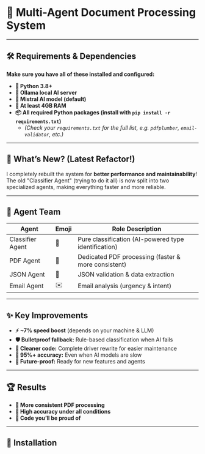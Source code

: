 # 🚀 Multi-Agent Document Processing System

---

## 🛠️ Requirements & Dependencies

**Make sure you have all of these installed and configured:**

- **🐍 Python 3.8+**
- **🤖 Ollama local AI server**
- **🧠 Mistral AI model (default)**
- **💾 At least 4GB RAM**
- **📦 All required Python packages (install with `pip install -r requirements.txt`)**
  - *(Check your `requirements.txt` for the full list, e.g. `pdfplumber`, `email-validator`, etc.)*

---

## 🔄 What’s New? (Latest Refactor!)

I completely rebuilt the system for **better performance and maintainability**!  
The old "Classifier Agent" (trying to do it all) is now split into two specialized agents, making everything faster and more reliable.

---

## 🤖 Agent Team

| Agent              | Emoji | Role Description                                   |
|--------------------|-------|----------------------------------------------------|
| Classifier Agent   | 🧐    | Pure classification (AI-powered type identification)|
| PDF Agent          | 📄    | Dedicated PDF processing (faster & more consistent) |
| JSON Agent         | 📝    | JSON validation & data extraction                   |
| Email Agent        | ✉️    | Email analysis (urgency & intent)                   |

---

## ✨ Key Improvements

- **⚡ ~7% speed boost** (depends on your machine & LLM)
- **🛡️ Bulletproof fallback:** Rule-based classification when AI fails
- **🧹 Cleaner code:** Complete driver rewrite for easier maintenance
- **🎯 95%+ accuracy:** Even when AI models are slow
- **🚀 Future-proof:** Ready for new features and agents

---

## 🏆 Results

- **📄 More consistent PDF processing**
- **🎯 High accuracy under all conditions**
- **💪 Code you’ll be proud of**

---

## 🚀 Installation


